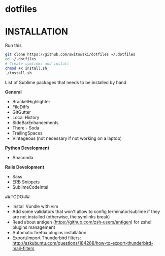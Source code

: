 dotfiles
========

# INSTALLATION

Run this
```sh
git clone https://github.com/switowski/dotfiles ~/.dotfiles
cd ~/.dotfiles
# Create symlinks and install
chmod +x install.sh
./install.sh
```

List of Sublime packages that needs to be installed by hand:

**General**
* BracketHighlighter
* FileDiffs
* GitGutter
* Local History
* SideBarEnhancements
* There - Soda
* TrailingSpaces
* Vintageous (not necessary if not working on a laptop)

**Python Development**
* Anaconda

**Rails Development**
* Sass
* ERB Snippets
* SublimeCodeIntel

##TODO:##
* Install Vundle with vim
* Add some validators that won't allow to config terminator/sublime if they are not installed (otherwise, the symlinks break)
* Read about antigen (https://github.com/zsh-users/antigen) for zshell plugins management
* Automatic firefox plugins installation
* Export/Import Thunderbird filters: http://askubuntu.com/questions/184288/how-to-export-thunderbird-mail-filters
